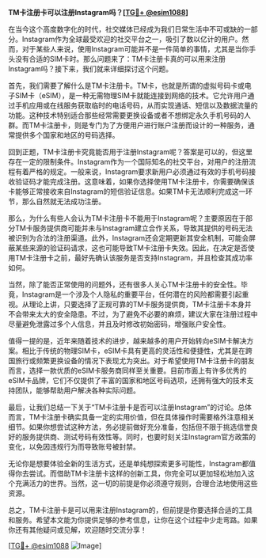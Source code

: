 **TM卡注册卡可以注册Instagram吗？[[TG💪+ @esim1088](https://t.me/s/esim1088)]**

在当今这个高度数字化的时代，社交媒体已经成为我们日常生活中不可或缺的一部分。Instagram作为全球最受欢迎的社交平台之一，吸引了数以亿计的用户。然而，对于某些人来说，使用Instagram可能并不是一件简单的事情，尤其是当你手头没有合适的SIM卡时。那么问题来了：TM卡注册卡真的可以用来注册Instagram吗？接下来，我们就来详细探讨这个问题。

首先，我们需要了解什么是TM卡注册卡。TM卡，也就是所谓的虚拟号码卡或电子SIM卡（eSIM），是一种无需物理SIM卡就能连接到网络的技术。它允许用户通过手机应用或在线服务获取临时的电话号码，从而实现通话、短信以及数据流量的功能。这种技术特别适合那些经常需要更换设备或者不想绑定永久手机号码的人群。而TM卡注册卡，则是专门为了方便用户进行账户注册而设计的一种服务，通常提供多个国家和地区的号码选择。

回到正题，TM卡注册卡究竟能否用于注册Instagram呢？答案是可以的，但这里存在一定的限制条件。Instagram作为一个国际知名的社交平台，对用户的注册流程有着严格的规定。一般来说，Instagram要求新用户必须通过有效的手机号码接收验证码才能完成注册。这意味着，如果你选择使用TM卡注册卡，你需要确保该卡能够正常接收来自Instagram的短信验证信息。如果TM卡无法顺利完成这一环节，那么自然就无法成功注册。

那么，为什么有些人会认为TM卡注册卡不能用于Instagram呢？主要原因在于部分TM卡服务提供商可能并未与Instagram建立合作关系，导致其提供的号码无法被识别为合法的注册渠道。此外，Instagram还会定期更新其安全机制，可能会屏蔽某些来源的验证码请求，这也可能导致TM卡注册卡失效。因此，在决定是否使用TM卡注册卡之前，最好先确认该服务是否支持Instagram，并且检查其成功率如何。

当然，除了能否正常使用的问题外，还有很多人关心TM卡注册卡的安全性。毕竟，Instagram是一个涉及个人隐私的重要平台，任何潜在的风险都需要引起重视。从理论上讲，只要选择了正规可靠的TM卡服务提供商，TM卡注册卡本身并不会带来太大的安全隐患。不过，为了避免不必要的麻烦，建议大家在注册过程中尽量避免泄露过多个人信息，并且及时修改初始密码，增强账户安全性。

值得一提的是，近年来随着技术的进步，越来越多的用户开始转向eSIM卡解决方案。相比于传统的物理SIM卡，eSIM卡具有更高的灵活性和便捷性，尤其是在跨国旅行或频繁更换设备的情况下表现尤为突出。对于希望使用TM卡注册卡的朋友而言，选择一款优质的eSIM卡服务商同样至关重要。目前市面上有许多优秀的eSIM卡品牌，它们不仅提供了丰富的国家和地区号码选项，还拥有强大的技术支持团队，能够帮助用户解决各种实际问题。

最后，让我们总结一下关于“TM卡注册卡是否可以注册Instagram”的讨论。总体而言，TM卡注册卡确实具备一定的实用价值，但在具体操作时需要格外注意相关细节。如果你想尝试这种方法，务必提前做好充分准备，包括但不限于挑选信誉良好的服务提供商、测试号码有效性等。同时，也要时刻关注Instagram官方政策的变化，以免因违规行为而导致账号被封禁。

无论你是想要体验全新的生活方式，还是单纯想探索更多可能性，Instagram都值得你去尝试。而借助TM卡注册卡这样的创新工具，你完全可以更加轻松地加入这个充满活力的世界。当然，这一切的前提是你必须遵守规则，合理合法地使用这些资源。

总之，TM卡注册卡是可以用来注册Instagram的，但前提是你要选择合适的工具和服务。希望本文能为你提供足够的参考信息，让你在这个过程中少走弯路。如果你还有其他疑问或见解，欢迎随时交流分享！

[[TG💪+ @esim1088](https://t.me/s/esim1088) ![Image](https://i.postimg.cc/4NQfJmqS/Snipaste-2025-05-13-00-14-12.png)]